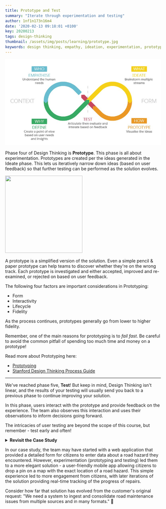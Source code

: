 ```yaml
---
title: Prototype and Test
summary: "Iterate through experimentation and testing"
author: 1nf1n173n16m4
date: '2020-02-13 09:18:01 +0100'
key: 20200213
tags: design-thinking
thumbnail: /assets/img/posts/learning/prototype.jpg
keywords: design thinking, empathy, ideation, experimentation, prototype, test, define, MVP
---
```


![Prototype](https://raw.githubusercontent.com/infinitEnigma/infinit3/master/assets/img/posts/learning/prototype.jpg)

Phase four of Design Thinking is **Prototype**. This phase is all about experimentation. Prototypes are created per the ideas generated in the Ideate phase.  This lets us iteratively narrow down ideas (based on user feedback) so that further testing can be performed as the solution evolves.
<!--more-->
<p align="left">
  <img src="https://user-images.githubusercontent.com/57373296/76127333-68d6d480-5fcf-11ea-8845-e947d4569c07.png" width="250" height="250">
</p>

A prototype is a simplified version of the solution.  Even a simple pencil & paper prototype can help teams to discover whether they're on the wrong track. Each prototype is investigated and either accepted, improved and re-examined, or rejected on based on user feedback.


The following four factors are important considerations in Prototyping:
- Form
- Interactivity
- Lifecycle
- Fidelity

As the process continues, prototypes generally go from lower to higher fidelity.

Remember, one of the main reasons for prototyping is to _fail fast_. Be careful to avoid the common pitfall of spending too much time and money on a prototype!

Read more about Prototyping here:
- [Prototyping](https://careerfoundry.com/en/blog/ux-design/design-thinking-stage-four-prototyping/)
- [Stanford Design Thinking Process Guide](https://dschool-old.stanford.edu/sandbox/groups/designresources/wiki/36873/attachments/74b3d/ModeGuideBOOTCAMP2010L.pdf)

<hr>

We've reached phase five, **Test**!  But keep in mind, Design Thinking isn't linear, and the results of your testing will usually send you back to a previous phase to continue improving your solution.

In this phase, users interact with the prototype and provide feedback on the experience.  The team also observes this interaction and uses their observations to inform decisions going forward.

The intricacies of user testing are beyond the scope of this course, but remember - test early and often!  


<details><summary><b>Revisit the Case Study</b></summary>
<br>
<hr>
Consider this example scenario: a municipality has an aging infrastructure and an archaic system for managing road crews.  They receive numerous phone calls and verbal complaints reporting road issues. These issues are then recorded in spreadsheets or email threads before a road crew is dispatched.  Many issues are never acted upon and citizens often call with complaints that repairs have not been completed.

The customer requests that a software development team provide a solution that ingests and consolidates data from multiple and varied existing data sources (email, spreadsheets) and then provides a daily report of new issues.

The true solution however - the most meaningful result - might be to provide a free mobile app that allows citizens to easily report a road issue (pothole, debris, etc.) which loads a centralized queue for dispatchers.  The app allows the road crew to report real-time status of repairs.

In this example, the customer's identification of the problem is influenced by the immediate pain point of having too much incoming data in too many formats.  The designer, however, delves to the root problem and envisions a more innovative solution.  One that not only addresses the unmanaged data, but provides real-time feedback to the citizen, dispatcher, and road crew so that nothing falls through the cracks and everyone is accountable for the condition of the roads.
<hr>
</details>

In our case study, the team may have started with a web application that provided a detailed form for citizens to enter data about a road hazard they encountered.  However, experimentation (prototyping and testing) led them to a more elegant solution - a user-friendly mobile app allowing citizens to drop a pin on a map with the exact location of a road hazard.  This simple experience led to more engagement from citizens, with later iterations of the solution providing real-time tracking of the progress of repairs.

Consider how far that solution has evolved from the customer's original request: "We need a system to ingest and consolidate road maintenance issues from multiple sources and in many formats."   :tada:
